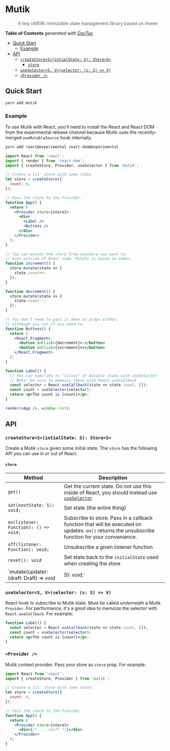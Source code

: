 # Mutik

> A tiny (495B) immutable state management library based on Immer

<!-- START doctoc generated TOC please keep comment here to allow auto update -->
<!-- DON'T EDIT THIS SECTION, INSTEAD RE-RUN doctoc TO UPDATE -->

**Table of Contents** _generated with [DocToc](https://github.com/thlorenz/doctoc)_

- [Quick Start](#quick-start)
  - [Example](#example)
- [API](#api)
  - [`createStore<S>(intialState: S): Store<S>`](#createstoresintialstate-s-stores)
    - [`store`](#store)
  - [`useSelector<S, V>(selector: (s: S) => V)`](#useselectors-vselector-s-s--v)
  - [`<Provider />`](#provider-)

<!-- END doctoc generated TOC please keep comment here to allow auto update -->

## Quick Start

```bash
yarn add mutik
```

### Example

To use Mutik with React, you'll need to install the React and React DOM from the experimental release channel because Mutik uses the recently-merged `useMutableSource` hook internally.

```bash
yarn add react@experimental react-dom@experimental
```

```jsx
import React from 'react';
import { render } from 'react-dom';
import { createStore, Provider, useSelector } from 'mutik';

// Create a lil' store with some state
let store = createStore({
  count: 0,
});

// Pass the store to the Provider.
function App() {
  return (
    <Provider store={store}>
      <div>
        <Label />
        <Buttons />
      </div>
    </Provider>
  );
}

// You can mutate the store from anywhere you want to,
// even outside of React code. Mutate is based on immer.
function increment() {
  store.mutate(state => {
    state.count++;
  });
}

function decrement() {
  store.mutate(state => {
    state.count--;
  });
}

// You don't need to pass it down as props either,
// although you can if you need to.
function Buttons() {
  return (
    <React.Fragment>
      <button onClick={decrement}>-</button>
      <button onClick={increment}>+</button>
    </React.Fragment>
  );
}

function Label() {
  // You can subcribe to "slices" of mutable state with useSelector
  // Note: be sure to memoize these with React.useCallback
  const selector = React.useCallback(state => state.count, []);
  const count = useSelector(selector);
  return <p>The count is {count}</p>;
}

render(<App />, window.root);
```

## API

### `createStore<S>(intialState: S): Store<S>`

Create a Mutik `store` given some initial state. The `store` has the following API you can use in or out of React.

#### `store`

| **Method**                                           | **Description**                                                                                                                                 |
| ---------------------------------------------------- | ----------------------------------------------------------------------------------------------------------------------------------------------- |
| `get()`                                              | Get the current state. Do not use this inside of React, you should instead use [`useSelector`](#useselectors-vselector-s-s--v)                  |
| `set(nextState: S): void;`                           | Set state (the entire thing)                                                                                                                    |
| `on(listener: Function): () => void;`                | Subscribe to store. Pass in a callback function that will be executed on updates. `on()` returns the unsubscribe function for your convenience. |
| `off(listener: Function): void;`                     | Unsubscribe a given listener function                                                                                                           |
| `reset(): void`                                      | Set state back to the `initialState` used when creating the store                                                                               |
| `mutate(updater: (draft: Draft) => void | S): void;` | Immer-style updater function.                                                                                                                   |

### `useSelector<S, V>(selector: (s: S) => V)`

React hook to subscribe to Mutik state. Must be called underneath a Mutik `Provider`. For performance, it's a good idea to memoize the selector with `React.useCallback`. For example:

```jsx
function Label() {
  const selector = React.useCallback(state => state.count, []);
  const count = useSelector(selector);
  return <p>The count is {count}</p>;
}
```

### `<Provider />`

Mutik context provider. Pass your store as `store` prop. For example:

```jsx
import React from 'react';
import { createStore, Provider } from 'mutik';

// Create a lil' store with some state
let store = createStore({
  count: 0,
});

// Pass the store to the Provider.
function App() {
  return (
    <Provider store={store}>
      <div>{/* ... stuff */}</div>
    </Provider>
  );
}
```
